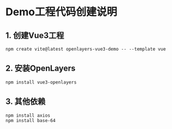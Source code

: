 # Demo工程代码创建说明

## 1. 创建Vue3工程

```shell
npm create vite@latest openlayers-vue3-demo -- --template vue
```

## 2. 安装OpenLayers

```shell
npm install vue3-openlayers
```

## 3. 其他依赖

```shell
npm install axios
npm install base-64
```

